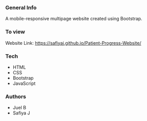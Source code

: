 ### General Info
A mobile-responsive multipage website created using Bootstrap.

### To view
Website Link: https://safiyaj.github.io/Patient-Progress-Website/

### Tech
* HTML
* CSS
* Bootstrap
* JavaScript

### Authors
* Juel B
* Safiya J